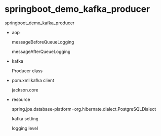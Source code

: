 # springboot_demo_kafka_producer
springboot_demo_kafka_producer



* aop

  messageBeforeQueueLogging

  messageAfterQueueLogging



* kafka

  Producer class



* pom.xml
  kafka client

  jackson.core



* resource

  spring.jpa.database-platform=org.hibernate.dialect.PostgreSQLDialect

  kafka setting

  logging level